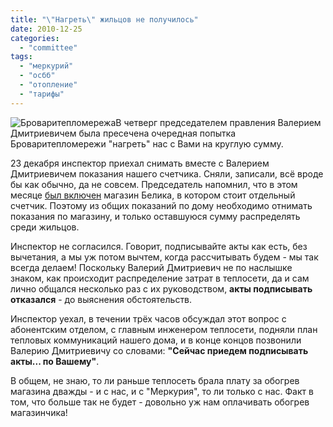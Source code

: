 ```yaml
---
title: "\"Нагреть\" жильцов не получилось"
date: 2010-12-25
categories: 
  - "committee"
tags: 
  - "меркурий"
  - "осбб"
  - "отопление"
  - "тарифы"
---
```


![Броваритепломережа](http://shevchenko4a.brovary.org/wp-content/uploads/2010/12/vorovstvo.jpg "Броваритепломережа")В четверг председателем правления Валерием Дмитриевичем была пресечена очередная попытка Броваритепломережи "нагреть" нас с Вами на круглую сумму.

23 декабря инспектор приехал снимать вместе с Валерием Дмитриевичем показания нашего счетчика. Сняли, записали, всё вроде бы как обычно, да не совсем. Председатель напомнил, что в этом месяце [был включен](http://shevchenko4a.brovary.org/nashe-otopleniye/) магазин Белика, в котором стоит отдельный счетчик. Поэтому из общих показаний по дому необходимо отнимать показания по магазину, и только оставшуюся сумму распределять среди жильцов.

Инспектор не согласился. Говорит, подписывайте акты как есть, без вычетания, а мы уж потом вычтем, когда рассчитывать будем - мы так всегда делаем! Поскольку Валерий Дмитриевич не по наслышке знаком, как происходит <!--more-->распределение затрат в теплосети, да и сам лично общался несколько раз с их руководством, **акты подписывать отказался** - до выяснения обстоятельств.

Инспектор уехал, в течении трёх часов обсуждал этот вопрос с абонентским отделом, с главным инженером теплосети, подняли план тепловых коммуникаций нашего дома, и в конце концов позвонили Валерию Дмитриевичу со словами: **"Сейчас приедем подписывать акты... по Вашему"**.

В общем, не знаю, то ли раньше теплосеть брала плату за обогрев магазина дважды - и с нас, и с "Меркурия", то ли только с нас. Факт в том, что больше так не будет - довольно уж нам оплачивать обогрев магазинчика!
